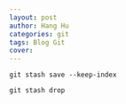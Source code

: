 ```yaml
---
layout: post
author: Hang Hu
categories: git
tags: Blog Git 
cover: 
---
```



```
git stash save --keep-index

git stash drop
```
